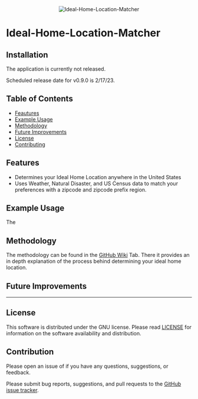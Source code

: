 <div align="center">
    <img src="https://raw.githubusercontent.com/andrew-drogalis/Ideal-Home-Location-Matcher/main/assets/images/Ideal_Home_Location_Matcher.png" alt="Ideal-Home-Location-Matcher">
</div>

# Ideal-Home-Location-Matcher

## Installation

The application is currently not released.

Scheduled release date for v0.9.0 is 2/17/23.

<!-- To download the project  

To run the project from source run the setup.py to download the required dependancies. Initalize the app through the main.py.
--->

## Table of Contents

* [Feautures](#Feautures)
* [Example Usage](#Example-Usage)
* [Methodology](#Methodology)
* [Future Improvements](#Future-Improvements)
* [License](#License)
* [Contributing](#Contribution)

## Features
- Determines your Ideal Home Location anywhere in the United States
- Uses Weather, Natural Disaster, and US Census data to match your preferences with a zipcode and zipcode prefix region.

<!-- 
- 
- Stores Database Credentials outside Public Directory
- Integrated SMTP support – send without a local mail server
- Send emails with multiple To, CC, BCC, and Reply-to addresses
- Multipart/alternative emails for mail clients that do not read HTML email
- Support for UTF-8 content and 8bit, base64, binary, and quoted-printable encodings
- SMTP authentication with LOGIN, PLAIN, CRAM-MD5, and XOAUTH2 mechanisms over SMTPS and SMTP+STARTTLS transports
- Validates email addresses automatically --->

## Example Usage

The


## Methodology

The methodology can be found in the [GitHub Wiki](https://github.com/andrew-drogalis/Ideal-Home-Location-Matcher/wiki) Tab. There it provides an in depth explanation of the process behind determining your ideal home location.



## Future Improvements

---

## License

This software is distributed under the GNU license. Please read [LICENSE](https://github.com/andrew-drogalis/Ideal-Home-Location-Matcher/blob/main/LICENSE) for information on the software availability and distribution.


## Contribution

Please open an issue of if you have any questions, suggestions, or feedback.

Please submit bug reports, suggestions, and pull requests to the [GitHub issue tracker](https://github.com/andrew-drogalis/Ideal-Home-Location-Matcher/issues).
